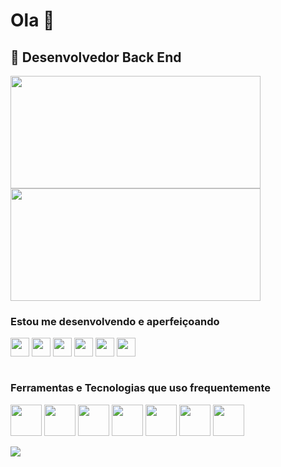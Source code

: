 # Ola 👋
## 🔭 Desenvolvedor Back End


<div>
  <img align="center" height="180" width="400" src="https://github-readme-stats.vercel.app/api/top-langs/?username=marcos-P-R&langs_count=8&hide=html,TSQL,CSS&theme=radical&layout=compact" /><br>
  <img height='180em' width="400" src='https://github-readme-streak-stats.herokuapp.com?user=marcos-P-R&theme=react&date_format=j%20M%5B%20Y%5D&fire=DD0000&ring=52DD81&dates=52DD81&stroke=ABCFDD' />
</div>

### Estou me desenvolvendo e aperfeiçoando 
<div style="display: inline_block">
  <img align="center" src="https://cdn.jsdelivr.net/gh/devicons/devicon/icons/go/go-original.svg" width="30" height="30"/>
  <img align="center" src="https://cdn.jsdelivr.net/gh/devicons/devicon/icons/clojure/clojure-original.svg" width="30" height="30"/>
  <img align="center" src="https://cdn.jsdelivr.net/gh/devicons/devicon/icons/kotlin/kotlin-original.svg" width="30" height="30"/>
  <img align="center" src="https://cdn.jsdelivr.net/gh/devicons/devicon/icons/spring/spring-original.svg" width="30" height="30"/>
  <img align="center" src="https://cdn.jsdelivr.net/gh/devicons/devicon/icons/kubernetes/kubernetes-plain.svg" width="30" height="30"/>
  <img align="center" src="https://cdn.jsdelivr.net/gh/devicons/devicon/icons/amazonwebservices/amazonwebservices-original.svg" width="30" height="30"/>
</div><br>

<div style="display: inline_block">
 
  ### Ferramentas e Tecnologias que uso frequentemente
  
  <img align="center" src="https://cdn.jsdelivr.net/gh/devicons/devicon/icons/salesforce/salesforce-original.svg" width="50" height="50"/>
  <img align="center" src="https://cdn.jsdelivr.net/gh/devicons/devicon/icons/javascript/javascript-original.svg" width="50" height="50"/>
  <img align="center" src="https://cdn.jsdelivr.net/gh/devicons/devicon/icons/nodejs/nodejs-original.svg" width="50" height="50"/>
  <img align="center" src="https://cdn.jsdelivr.net/gh/devicons/devicon/icons/git/git-original.svg" width="50" height="50"/>
  <img align="center" src="https://cdn.jsdelivr.net/gh/devicons/devicon/icons/docker/docker-original-wordmark.svg" width="50" height="50"/>
  <img align="center" src="https://cdn.jsdelivr.net/gh/devicons/devicon/icons/linux/linux-original.svg" width="50" height="50"/>
  <img align="center" src="https://cdn.jsdelivr.net/gh/devicons/devicon/icons/vscode/vscode-original.svg" width="50" height="50"/>
</div>
<br>
<div>
    <a href="https://www.linkedin.com/in/marcos-paulo-da-rosa-ribeiro-desenvolvedor/" target="_blank"><img src="https://img.shields.io/badge/-LinkedIn-%230077B5?style=for-the-badge&logo=linkedin&logoColor=white" target="_blank"></a>
</div> 
